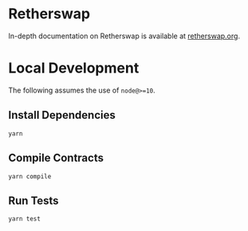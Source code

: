 # Retherswap

In-depth documentation on Retherswap is available at [retherswap.org](https://retherswap.org/docs).


# Local Development

The following assumes the use of `node@>=10`.

## Install Dependencies

`yarn`

## Compile Contracts

`yarn compile`

## Run Tests

`yarn test`
